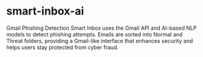 # smart-inbox-ai
Gmail Phishing Detection Smart Inbox uses the Gmail API and AI-based NLP models to detect phishing attempts. Emails are sorted into Normal and Threat folders, providing a Gmail-like interface that enhances security and helps users stay protected from cyber fraud.
